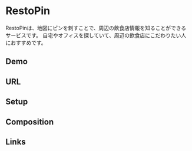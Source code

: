 # RestoPin
RestoPinは、地図にピンを刺すことで、周辺の飲食店情報を知ることができるサービスです。
自宅やオフィスを探していて、周辺の飲食店にこだわりたい人におすすめです。

## Demo

## URL

## Setup

## Composition

## Links
